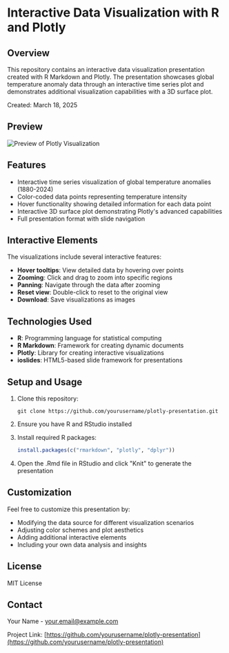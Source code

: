 # Interactive Data Visualization with R and Plotly

## Overview
This repository contains an interactive data visualization presentation created with R Markdown and Plotly. The presentation showcases global temperature anomaly data through an interactive time series plot and demonstrates additional visualization capabilities with a 3D surface plot.

Created: March 18, 2025

## Preview
![Preview of Plotly Visualization](https://via.placeholder.com/800x400?text=Interactive+Plotly+Visualization)

## Features
- Interactive time series visualization of global temperature anomalies (1880-2024)
- Color-coded data points representing temperature intensity
- Hover functionality showing detailed information for each data point
- Interactive 3D surface plot demonstrating Plotly's advanced capabilities
- Full presentation format with slide navigation

## Interactive Elements
The visualizations include several interactive features:
- **Hover tooltips**: View detailed data by hovering over points
- **Zooming**: Click and drag to zoom into specific regions
- **Panning**: Navigate through the data after zooming
- **Reset view**: Double-click to reset to the original view
- **Download**: Save visualizations as images

## Technologies Used
- **R**: Programming language for statistical computing
- **R Markdown**: Framework for creating dynamic documents
- **Plotly**: Library for creating interactive visualizations
- **ioslides**: HTML5-based slide framework for presentations

## Setup and Usage
1. Clone this repository:
   ```
   git clone https://github.com/yourusername/plotly-presentation.git
   ```

2. Ensure you have R and RStudio installed

3. Install required R packages:
   ```r
   install.packages(c("rmarkdown", "plotly", "dplyr"))
   ```

4. Open the .Rmd file in RStudio and click "Knit" to generate the presentation

## Customization
Feel free to customize this presentation by:
- Modifying the data source for different visualization scenarios
- Adjusting color schemes and plot aesthetics
- Adding additional interactive elements
- Including your own data analysis and insights

## License
MIT License

## Contact
Your Name - [your.email@example.com](mailto:your.email@example.com)

Project Link: [https://github.com/yourusername/plotly-presentation](https://github.com/yourusername/plotly-presentation)
